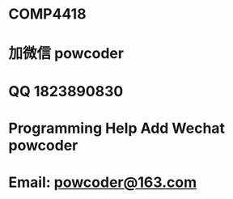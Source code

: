 # COMP4418
# 加微信 powcoder

# QQ 1823890830

# Programming Help Add Wechat powcoder

# Email: powcoder@163.com


